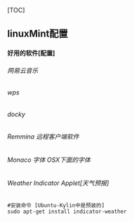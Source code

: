 [TOC]

## linuxMint配置



#### 好用的软件[配置]

###### 网易云音乐

###### wps

###### docky

###### Remmina 远程客户端软件

###### Monaco 字体 OSX下面的字体

###### Weather Indicator Applet[天气预报]

```shell
#安装命令 [Ubuntu-Kylin中是预装的]
sudo apt-get install indicator-weather
```